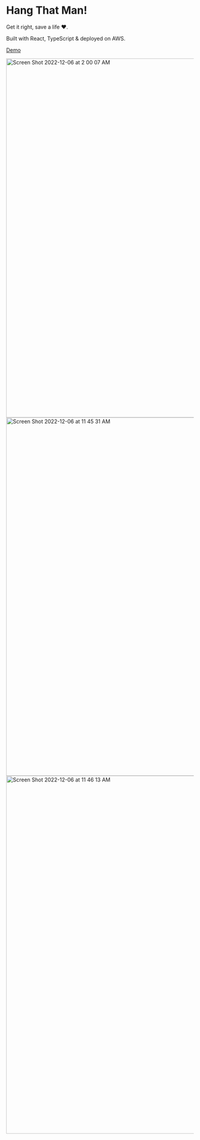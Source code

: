 # Hang That Man!

Get it right, save a life ❤️.

Built with React, TypeScript & deployed on AWS.

[Demo](http://18.217.74.94/)

<img width="963" alt="Screen Shot 2022-12-06 at 2 00 07 AM" src="https://user-images.githubusercontent.com/104343338/205854133-98edbf17-71a5-4365-b296-0abda9bd9de4.png">

<img width="961" alt="Screen Shot 2022-12-06 at 11 45 31 AM" src="https://user-images.githubusercontent.com/104343338/205984280-c46f1439-9488-41bc-add2-8bdc583f52f7.png">

<img width="960" alt="Screen Shot 2022-12-06 at 11 46 13 AM" src="https://user-images.githubusercontent.com/104343338/205984413-e5458259-2bda-4f08-8b13-2a3616178f88.png">
